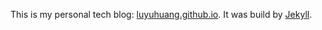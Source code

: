 This is my personal tech blog: [luyuhuang.github.io](https://luyuhuang.github.io). It was build by [Jekyll](https://jekyllrb.com/).